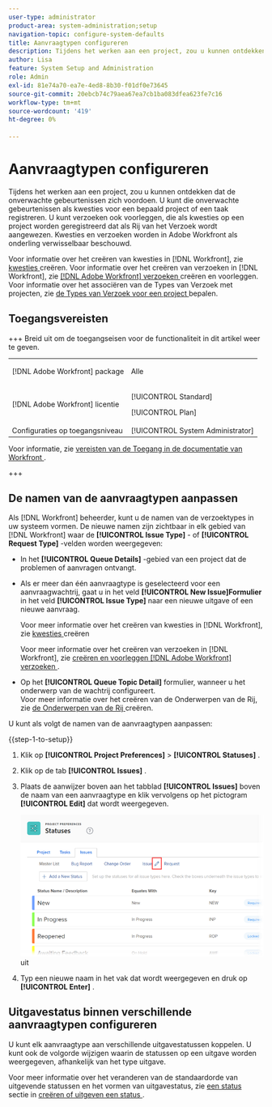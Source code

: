 ```yaml
---
user-type: administrator
product-area: system-administration;setup
navigation-topic: configure-system-defaults
title: Aanvraagtypen configureren
description: Tijdens het werken aan een project, zou u kunnen ontdekken dat de onverwachte gebeurtenissen zich voordoen. U kunt die onverwachte gebeurtenissen als kwesties voor een bepaald project of een taak registreren. U kunt verzoeken ook voorleggen, die als kwesties op een project worden geregistreerd dat als Rij van het Verzoek wordt aangewezen. Kwesties en verzoeken worden in Adobe Workfront als onderling verwisselbaar beschouwd.
author: Lisa
feature: System Setup and Administration
role: Admin
exl-id: 81e74a70-ea7e-4ed8-8b30-f01df0e73645
source-git-commit: 20ebcb74c79aea67ea7cb1ba083dfea623fe7c16
workflow-type: tm+mt
source-wordcount: '419'
ht-degree: 0%

---
```


# Aanvraagtypen configureren

Tijdens het werken aan een project, zou u kunnen ontdekken dat de onverwachte gebeurtenissen zich voordoen. U kunt die onverwachte gebeurtenissen als kwesties voor een bepaald project of een taak registreren. U kunt verzoeken ook voorleggen, die als kwesties op een project worden geregistreerd dat als Rij van het Verzoek wordt aangewezen. Kwesties en verzoeken worden in Adobe Workfront als onderling verwisselbaar beschouwd.

Voor informatie over het creëren van kwesties in [!DNL Workfront], zie [ kwesties ](../../../manage-work/issues/manage-issues/create-issues.md) creëren. Voor informatie over het creëren van verzoeken in [!DNL Workfront], zie [  [!DNL Adobe Workfront]  verzoeken ](../../../manage-work/requests/create-requests/create-submit-requests.md) creëren en voorleggen. Voor informatie over het associëren van de Types van Verzoek met projecten, zie [ de Types van Verzoek voor een project ](../../../manage-work/requests/create-and-manage-request-queues/define-request-types-for-project.md) bepalen.

## Toegangsvereisten

+++ Breid uit om de toegangseisen voor de functionaliteit in dit artikel weer te geven.

<table style="table-layout:auto"> 
 <col> 
 <col> 
 <tbody> 
  <tr> 
   <td>[!DNL Adobe Workfront] package</td> 
   <td><p>Alle</p></td> 
  </tr> 
  <tr> 
   <td>[!DNL Adobe Workfront] licentie</td> 
   <td><p>[!UICONTROL Standard]</p>
       <p>[!UICONTROL Plan]</p></td>
  </tr> 
  <tr> 
   <td>Configuraties op toegangsniveau</td> 
   <td>[!UICONTROL System Administrator]</td> 
  </tr> 
 </tbody> 
</table>

Voor informatie, zie [ vereisten van de Toegang in de documentatie van Workfront ](/help/quicksilver/administration-and-setup/add-users/access-levels-and-object-permissions/access-level-requirements-in-documentation.md).

+++

<!--
THIS IS DRAFTED IN FLARE
<h2>Set what issue or request types are allowed for a project</h2>
<p>You can organize the kind of issues or requests that are logged in Workfront by Request Types. This organization is useful for reporting reasons and for helping users understand what kind of unexpected work might occur during the lifetime of a project.</p>
<p>You can specify the type of requests that can be logged on a project when you configure the <strong>Queue Details</strong> area for the project. </p>
<ol>
<li value="1"> <p> Click <strong>Projects</strong> in the Main Menu. <img src="assets/main-menu-icon.png"> </p> </li>
<li value="2">Click the name of the project to open it.</li>
<li value="3"> In the left panel, click <strong>Queue Details</strong>. </li>
<li value="4"> <p>In the <strong>Queue Properties</strong> section, select the <strong>Request Types</strong> you want for the project.</p> <note type="note">
You must have at least one request type selected. You can select multiple request types.
</note> </li>
<li value="5"> <p>Click <strong>Save</strong>.</p> <p>The request types you specified will be available to select when you enter a new issue on a task or a project, or when you submit a new request to the project.</p> </li>
</ol>
</div>
-->

## De namen van de aanvraagtypen aanpassen

Als [!DNL Workfront] beheerder, kunt u de namen van de verzoektypes in uw systeem vormen. De nieuwe namen zijn zichtbaar in elk gebied van [!DNL Workfront] waar de **[!UICONTROL Issue Type]** - of **[!UICONTROL Request Type]** -velden worden weergegeven:

* In het **[!UICONTROL Queue Details]** -gebied van een project dat de problemen of aanvragen ontvangt.
* Als er meer dan één aanvraagtype is geselecteerd voor een aanvraagwachtrij, gaat u in het veld **[!UICONTROL New Issue]Formulier** in het veld **[!UICONTROL Issue Type]** naar een nieuwe uitgave of een nieuwe aanvraag.

  Voor meer informatie over het creëren van kwesties in [!DNL Workfront], zie [ kwesties ](../../../manage-work/issues/manage-issues/create-issues.md) creëren

  Voor meer informatie over het creëren van verzoeken in [!DNL Workfront], zie [ creëren en voorleggen  [!DNL Adobe Workfront]  verzoeken ](../../../manage-work/requests/create-requests/create-submit-requests.md).

* Op het **[!UICONTROL Queue Topic Detail]** formulier, wanneer u het onderwerp van de wachtrij configureert.\
   Voor meer informatie over het creëren van de Onderwerpen van de Rij, zie [ de Onderwerpen van de Rij ](../../../manage-work/requests/create-and-manage-request-queues/create-queue-topics.md) creëren.

U kunt als volgt de namen van de aanvraagtypen aanpassen:

{{step-1-to-setup}}

1. Klik op **[!UICONTROL Project Preferences]** > **[!UICONTROL Statuses]** .

1. Klik op de tab **[!UICONTROL Issues]** .
1. Plaats de aanwijzer boven aan het tabblad **[!UICONTROL Issues]** boven de naam van een aanvraagtype en klik vervolgens op het pictogram **[!UICONTROL Edit]** dat wordt weergegeven.

   ![ geef verzoektype naam ](assets/edit-request-type-name-nwe.png) uit

1. Typ een nieuwe naam in het vak dat wordt weergegeven en druk op **[!UICONTROL Enter]** .

## Uitgavestatus binnen verschillende aanvraagtypen configureren

U kunt elk aanvraagtype aan verschillende uitgavestatussen koppelen. U kunt ook de volgorde wijzigen waarin de statussen op een uitgave worden weergegeven, afhankelijk van het type uitgave.

Voor meer informatie over het veranderen van de standaardorde van uitgevende statussen en het vormen van uitgavestatus, zie [ een status ](../../../administration-and-setup/customize-workfront/creating-custom-status-and-priority-labels/create-or-edit-a-status.md) sectie in [ creëren of uitgeven een status ](../../../administration-and-setup/customize-workfront/creating-custom-status-and-priority-labels/create-or-edit-a-status.md).
